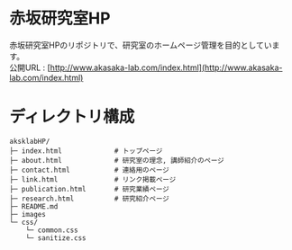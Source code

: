 # 赤坂研究室HP
赤坂研究室HPのリポジトリで、研究室のホームページ管理を目的としています。<br>
公開URL : [http://www.akasaka-lab.com/index.html](http://www.akasaka-lab.com/index.html)


# ディレクトリ構成
```
aksklabHP/
├─ index.html             # トップページ
├─ about.html             # 研究室の理念, 講師紹介のページ
├─ contact.html           # 連絡用のページ
├─ link.html              # リンク掲載ページ
├─ publication.html       # 研究業績ページ
├─ research.html          # 研究紹介ページ
├─ README.md
├─ images
└─ css/
    └─ common.css
    └─ sanitize.css    
```
